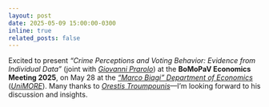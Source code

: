 ```yaml
---
layout: post
date: 2025-05-09 15:00:00-0300
inline: true
related_posts: false
---
```


Excited to present <i>“Crime Perceptions and Voting Behavior: Evidence from Individual Data”</i> (joint with <i>[Giovanni Prarolo](https://sites.google.com/site/giovanniprarolo/)</i>) at the <b>BoMoPaV Economics Meeting 2025</b>, on May 28 at the <i>[“Marco Biagi” Department of Economics](https://www.economia.unimore.it/en)</i> (<i>[UniMORE](https://www.unimore.it/en)</i>). Many thanks to <i>[Orestis Troumpounis](https://www.unive.it/data/people/29055111)</i>—I’m looking forward to his discussion and insights.
